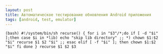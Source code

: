 ```yaml
---
layout: post
title: Автоматическое тестирование обновления Android приложения
tags: [android, test, emulator]
---
```


``(bash)
#!/system/bin/sh
recurse() {
 for i in "$3"/*;do
    if [ -d "$i" ];then
        case $i in
            *lib) echo "skip lib directory"
            ;;
            *) chown $1:$2 "$i"
               recurse $1 $2 "$i"
            ;;
        esac
    elif [ -f "$i" ]; then
        chown $1:$2 "$i"
    fi
 done
}
recurse $1 $2 $3
``
